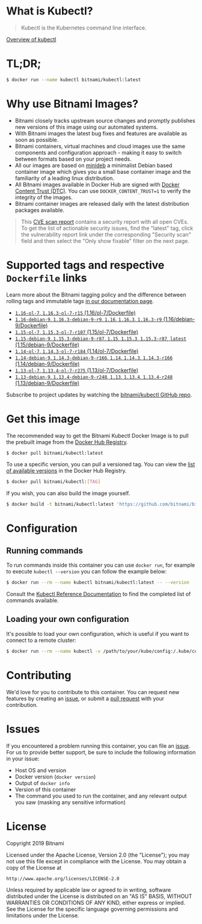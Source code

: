 
# What is Kubectl?

> Kubectl is the Kubernetes command line interface.

[Overview of kubectl](https://kubernetes.io/docs/reference/kubectl/overview/)

# TL;DR;

```bash
$ docker run --name kubectl bitnami/kubectl:latest
```

# Why use Bitnami Images?

* Bitnami closely tracks upstream source changes and promptly publishes new versions of this image using our automated systems.
* With Bitnami images the latest bug fixes and features are available as soon as possible.
* Bitnami containers, virtual machines and cloud images use the same components and configuration approach - making it easy to switch between formats based on your project needs.
* All our images are based on [minideb](https://github.com/bitnami/minideb) a minimalist Debian based container image which gives you a small base container image and the familiarity of a leading linux distribution.
* All Bitnami images available in Docker Hub are signed with [Docker Content Trust (DTC)](https://docs.docker.com/engine/security/trust/content_trust/). You can use `DOCKER_CONTENT_TRUST=1` to verify the integrity of the images.
* Bitnami container images are released daily with the latest distribution packages available.


> This [CVE scan report](https://quay.io/repository/bitnami/kubectl?tab=tags) contains a security report with all open CVEs. To get the list of actionable security issues, find the "latest" tag, click the vulnerability report link under the corresponding "Security scan" field and then select the "Only show fixable" filter on the next page.

# Supported tags and respective `Dockerfile` links

Learn more about the Bitnami tagging policy and the difference between rolling tags and immutable tags [in our documentation page](https://docs.bitnami.com/containers/how-to/understand-rolling-tags-containers/).


* [`1.16-ol-7`, `1.16.3-ol-7-r15` (1.16/ol-7/Dockerfile)](https://github.com/bitnami/bitnami-docker-kubectl/blob/1.16.3-ol-7-r15/1.16/ol-7/Dockerfile)
* [`1.16-debian-9`, `1.16.3-debian-9-r9`, `1.16`, `1.16.3`, `1.16.3-r9` (1.16/debian-9/Dockerfile)](https://github.com/bitnami/bitnami-docker-kubectl/blob/1.16.3-debian-9-r9/1.16/debian-9/Dockerfile)
* [`1.15-ol-7`, `1.15.3-ol-7-r107` (1.15/ol-7/Dockerfile)](https://github.com/bitnami/bitnami-docker-kubectl/blob/1.15.3-ol-7-r107/1.15/ol-7/Dockerfile)
* [`1.15-debian-9`, `1.15.3-debian-9-r87`, `1.15`, `1.15.3`, `1.15.3-r87`, `latest` (1.15/debian-9/Dockerfile)](https://github.com/bitnami/bitnami-docker-kubectl/blob/1.15.3-debian-9-r87/1.15/debian-9/Dockerfile)
* [`1.14-ol-7`, `1.14.3-ol-7-r184` (1.14/ol-7/Dockerfile)](https://github.com/bitnami/bitnami-docker-kubectl/blob/1.14.3-ol-7-r184/1.14/ol-7/Dockerfile)
* [`1.14-debian-9`, `1.14.3-debian-9-r166`, `1.14`, `1.14.3`, `1.14.3-r166` (1.14/debian-9/Dockerfile)](https://github.com/bitnami/bitnami-docker-kubectl/blob/1.14.3-debian-9-r166/1.14/debian-9/Dockerfile)
* [`1.13-ol-7`, `1.13.4-ol-7-r275` (1.13/ol-7/Dockerfile)](https://github.com/bitnami/bitnami-docker-kubectl/blob/1.13.4-ol-7-r275/1.13/ol-7/Dockerfile)
* [`1.13-debian-9`, `1.13.4-debian-9-r248`, `1.13`, `1.13.4`, `1.13.4-r248` (1.13/debian-9/Dockerfile)](https://github.com/bitnami/bitnami-docker-kubectl/blob/1.13.4-debian-9-r248/1.13/debian-9/Dockerfile)

Subscribe to project updates by watching the [bitnami/kubectl GitHub repo](https://github.com/bitnami/bitnami-docker-kubectl).

# Get this image

The recommended way to get the Bitnami Kubectl Docker Image is to pull the prebuilt image from the [Docker Hub Registry](https://hub.docker.com/r/bitnami/kubectl).

```bash
$ docker pull bitnami/kubectl:latest
```

To use a specific version, you can pull a versioned tag. You can view the [list of available versions](https://hub.docker.com/r/bitnami/kubectl/tags/) in the Docker Hub Registry.

```bash
$ docker pull bitnami/kubectl:[TAG]
```

If you wish, you can also build the image yourself.

```bash
$ docker build -t bitnami/kubectl:latest 'https://github.com/bitnami/bitnami-docker-kubectl.git#master:1.15/debian-9'
```

# Configuration

## Running commands

To run commands inside this container you can use `docker run`, for example to execute `kubectl --version` you can follow the example below:

```bash
$ docker run --rm --name kubectl bitnami/kubectl:latest -- --version
```

Consult the [Kubectl Reference Documentation](https://kubernetes.io/docs/reference/generated/kubectl/kubectl-commands) to find the completed list of commands available.

## Loading your own configuration

It's possible to load your own configuration, which is useful if you want to connect to a remote cluster:

```bash
$ docker run --rm --name kubectl -v /path/to/your/kube/config:/.kube/config bitnami/kubectl:latest
```

# Contributing

We'd love for you to contribute to this container. You can request new features by creating an [issue](https://github.com/bitnami/bitnami-docker-kubectl/issues), or submit a [pull request](https://github.com/bitnami/bitnami-docker-kubectl/pulls) with your contribution.

# Issues

If you encountered a problem running this container, you can file an [issue](https://github.com/bitnami/bitnami-docker-kubectl/issues). For us to provide better support, be sure to include the following information in your issue:

- Host OS and version
- Docker version (`docker version`)
- Output of `docker info`
- Version of this container
- The command you used to run the container, and any relevant output you saw (masking any sensitive information)

# License

Copyright 2019 Bitnami

Licensed under the Apache License, Version 2.0 (the "License");
you may not use this file except in compliance with the License.
You may obtain a copy of the License at

    http://www.apache.org/licenses/LICENSE-2.0

Unless required by applicable law or agreed to in writing, software
distributed under the License is distributed on an "AS IS" BASIS,
WITHOUT WARRANTIES OR CONDITIONS OF ANY KIND, either express or implied.
See the License for the specific language governing permissions and
limitations under the License.
